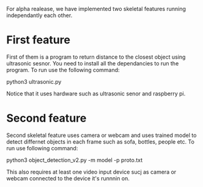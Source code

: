 For alpha realease, we have implemented two skeletal features running independantly each other. 

# First feature

First of them is a program to return distance to the closest object using ultrasonic sesnor. You need to install all the dependancies to run the program. 
To run use the following command:

 python3 ultrasonic.py

Notice that it uses hardware such as ultrasonic senor and raspberry pi.

# Second feature

Second skeletal feature uses camera or webcam and uses trained model to detect differnet objects in each frame such as sofa, bottles, people etc.
To run use following command:

 python3 object_detection_v2.py -m model -p proto.txt

This also requires at least one video input device sucj as camera or webcam connected to the device it's runnnin on.
